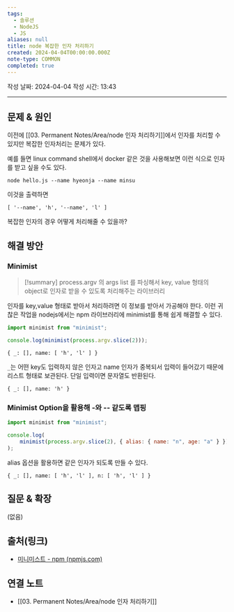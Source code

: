 ```yaml
---
tags:
  - 솔루션
  - NodeJS
  - JS
aliases: null
title: node 복잡한 인자 처리하기
created: 2024-04-04T00:00:00.000Z
note-type: COMMON
completed: true
---
```

작성 날짜: 2024-04-04
작성 시간: 13:43


----

## 문제 & 원인
이전에 [[03. Permanent Notes/Area/node 인자 처리하기]]에서 인자를 처리할 수 있지만 복잡한 인자처리는 문제가 있다.

예를 들면 linux command shell에서 docker 같은 것을 사용해보면 이런 식으로 인자를 받고 싶을 수도 있다.

```shell
node hello.js --name hyeonja --name minsu
```

이것을 출력하면 

```text
[ '--name', 'h', '--name', 'l' ]
```

복잡한 인자의 경우 어떻게 처리해줄 수 있을까?
## 해결 방안
### Minimist
>[!summary]
>process.argv 의 args list 를 파싱해서 key, value 형태의 object로 인자로 받을 수 있도록 처리해주는 라이브러리

인자를 key,value 형태로 받아서 처리하려면 이 정보를 받아서 가공해야 한다. 이런 귀찮은 작업을 nodejs에서는 npm 라이브러리에 minimist를 통해 쉽게 해결할 수 있다.

```js
import minimist from "minimist";

console.log(minimist(process.argv.slice(2)));
```

```text
{ _: [], name: [ 'h', 'l' ] }
```

`_`는 어떤 key도 입력하지 않은 인자고 name 인자가 중복되서 입력이 들어갔기 때문에 리스트 형태로 보관된다. 단일 입력이면 문자열도 반환된다.

```text
{ _: [], name: 'h' }
```

### Minimist Option을 활용해 -와 -- 같도록 맵핑

```js
import minimist from "minimist";

console.log(
	minimist(process.argv.slice(2), { alias: { name: "n", age: "a" } })
);

```

alias 옵션을 활용하면 같은 인자가 되도록 만들 수 있다.

```text
{ _: [], name: [ 'h', 'l' ], n: [ 'h', 'l' ] }
```
## 질문 & 확장


(없음)

## 출처(링크)
- [미니미스트 - npm (npmjs.com)](https://www.npmjs.com/package/minimist)

## 연결 노트
- [[03. Permanent Notes/Area/node 인자 처리하기]]
